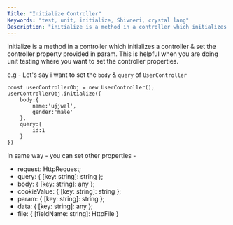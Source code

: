 ```yaml
---
Title: "Initialize Controller"
Keywords: "test, unit, initialize, Shivneri, crystal lang"
Description: "initialize is a method in a controller which initializes a controller."
---
```


initialize is a method in a controller which initializes a controller & set the controller property provided in param. This is helpful when you are doing unit testing where you want to set the controller properties.

e.g - Let's say i want to set the `body` & `query` of `UserController`

```
const userControllerObj = new UserController();
userControllerObj.initialize({
    body:{
        name:'ujjwal',
        gender:'male'
    },
    query:{
        id:1
    }
})
```

In same way - you can set other properties - 

* request: HttpRequest;
* query: { [key: string]: string };
* body: { [key: string]: any };
* cookieValue: { [key: string]: string };
* param: { [key: string]: string };
* data: { [key: string]: any };
* file: { [fieldName: string]: HttpFile }